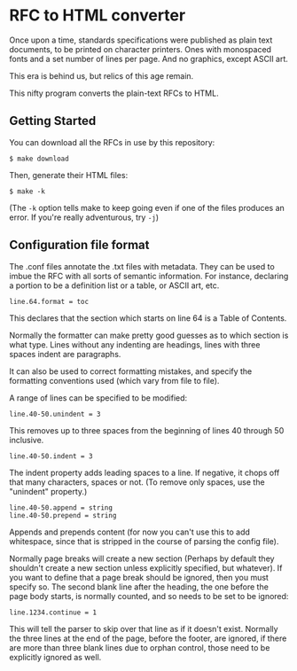 # RFC to HTML converter

Once upon a time, standards specifications were published as plain text documents, to be printed on character printers.
Ones with monospaced fonts and a set number of lines per page.
And no graphics, except ASCII art.

This era is behind us, but relics of this age remain.

This nifty program converts the plain-text RFCs to HTML.

## Getting Started

You can download all the RFCs in use by this repository:

    $ make download

Then, generate their HTML files:

    $ make -k

(The `-k` option tells make to keep going even if one of the files produces an error. If you're really adventurous, try `-j`)

## Configuration file format

The .conf files annotate the .txt files with metadata. They can be used to imbue the RFC with all sorts of semantic information.
For instance, declaring a portion to be a definition list or a table, or ASCII art, etc.

    line.64.format = toc

This declares that the section which starts on line 64 is a Table of Contents.

Normally the formatter can make pretty good guesses as to which section is what type. Lines without any indenting are headings, lines with three spaces indent are paragraphs.

It can also be used to correct formatting mistakes, and specify the formatting conventions used (which vary from file to file).

A range of lines can be specified to be modified:

    line.40-50.unindent = 3

This removes up to three spaces from the beginning of lines 40 through 50 inclusive.

    line.40-50.indent = 3

The indent property adds leading spaces to a line. If negative, it chops off that many characters, spaces or not. (To remove only spaces, use the "unindent" property.)

    line.40-50.append = string
    line.40-50.prepend = string

Appends and prepends content (for now you can't use this to add whitespace, since that is stripped in the course of parsing the config file).

Normally page breaks will create a new section (Perhaps by default they shouldn't create a new section unless explicitly specified, but whatever).
If you want to define that a page break should be ignored, then you must specify so. The second blank line after the heading, the one before the page body starts, is normally counted, and so needs to be set to be ignored:

    line.1234.continue = 1

This will tell the parser to skip over that line as if it doesn't exist.
Normally the three lines at the end of the page, before the footer, are ignored, if there are more than three blank lines due to orphan control, those need to be explicitly ignored as well.
